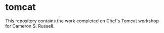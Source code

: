 # tomcat

This repository contains the work completed on Chef's Tomcat workshop for Cameron S. Russell.

